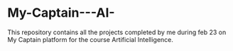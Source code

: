 # My-Captain---AI-

This repository contains all the projects completed by me during feb 23 on My Captain platform for the course Artificial Intelligence.

